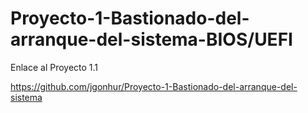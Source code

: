 # Proyecto-1-Bastionado-del-arranque-del-sistema-BIOS/UEFI

Enlace al Proyecto 1.1

https://github.com/jgonhur/Proyecto-1-Bastionado-del-arranque-del-sistema
